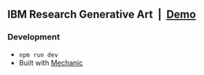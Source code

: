 ## IBM Research Generative Art&nbsp;&nbsp;|&nbsp;&nbsp;[Demo](https://ibm-research-generative-art.vercel.app)

### Development
- `npm run dev`
- Built with [Mechanic](https://mechanic.design/)
